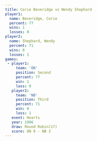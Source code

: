 ```yaml
---
title: Corie Beveridge vs Wendy Shephard
player1:                
  name: Beveridge, Corie
  percent: 77           
  wins: 1               
  losses: 0             
player2:                
  name: Shephard, Wendy 
  percent: 71           
  wins: 0               
  losses: 1             
games:
 - player1:          
     team: 'ON'      
     position: Second
     percent: 77     
     win: 1          
     loss: 0         
   player2:         
     team: 'NB'     
     position: Third
     percent: 71    
     win: 0         
     loss: 1        
   event: Hearts        
   year: 1996           
   draw: Round Robin(17)
   score: ON 9 - NB 3   
---
```

